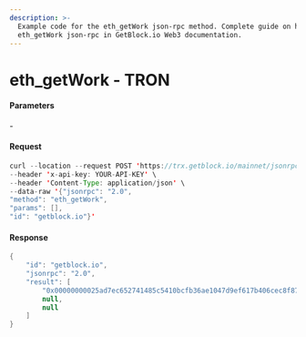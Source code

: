 ```yaml
---
description: >-
  Example code for the eth_getWork json-rpc method. Сomplete guide on how to use
  eth_getWork json-rpc in GetBlock.io Web3 documentation.
---
```


# eth\_getWork - TRON

#### Parameters

\-

#### Request

```java
curl --location --request POST 'https://trx.getblock.io/mainnet/jsonrpc' \
--header 'x-api-key: YOUR-API-KEY' \
--header 'Content-Type: application/json' \
--data-raw '{"jsonrpc": "2.0",
"method": "eth_getWork",
"params": [],
"id": "getblock.io"}'
```

#### Response

```java
{
    "id": "getblock.io",
    "jsonrpc": "2.0",
    "result": [
        "0x00000000025ad7ec652741485c5410bcfb36ae1047d9ef617b406cec8f87f3c6",
        null,
        null
    ]
}
```
